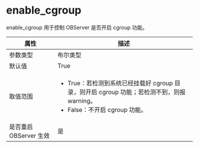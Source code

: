# enable_cgroup

enable_cgroup 用于控制 OBServer 是否开启 cgroup 功能。

| **属性** | **描述** |
| ------ | ------ |
| 参数类型 | 布尔类型 |
| 默认值 | True |
| 取值范围 |<ul><li>True：若检测到系统已经挂载好 cgroup 目录，则开启 cgroup 功能；若检测不到，则报 warning。</li><li>False：不开启 cgroup 功能。</li></ul>|
| 是否重启 OBServer 生效 | 是 |
